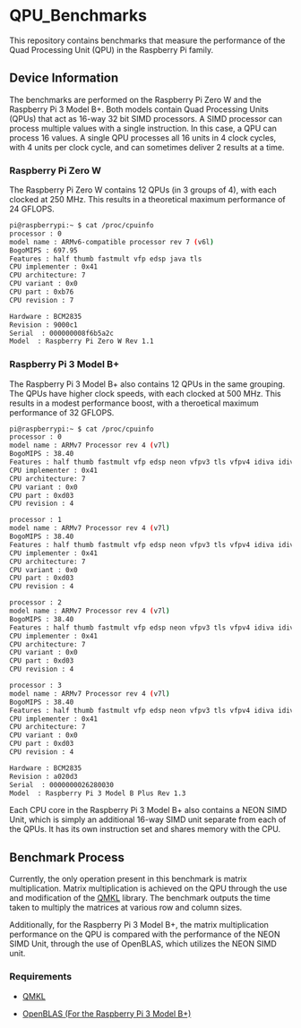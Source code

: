 # QPU_Benchmarks

This repository contains benchmarks that measure the performance of the Quad Processing Unit (QPU) in the Raspberry Pi family.

## Device Information

The benchmarks are performed on the Raspberry Pi Zero W and the Raspberry Pi 3 Model B+. Both models contain Quad Processing Units (QPUs) that act as 16-way 32 bit SIMD processors. A SIMD processor can process multiple values with a single instruction. In this case, a QPU can process 16 values. A single QPU processes all 16 units in 4 clock cycles, with 4 units per clock cycle, and can sometimes deliver 2 results at a time.

### Raspberry Pi Zero W

The Raspberry Pi Zero W contains 12 QPUs (in 3 groups of 4), with each clocked at 250 MHz. This results in a theoretical maximum performance of 24 GFLOPS.

```bash
pi@raspberrypi:~ $ cat /proc/cpuinfo
processor : 0
model name : ARMv6-compatible processor rev 7 (v6l)
BogoMIPS : 697.95
Features : half thumb fastmult vfp edsp java tls 
CPU implementer : 0x41
CPU architecture: 7
CPU variant : 0x0
CPU part : 0xb76
CPU revision : 7

Hardware : BCM2835
Revision : 9000c1
Serial  : 000000008f6b5a2c
Model  : Raspberry Pi Zero W Rev 1.1
```

### Raspberry Pi 3 Model B+

The Raspberry Pi 3 Model B+ also contains 12 QPUs in the same grouping. The QPUs have higher clock speeds, with each clocked at 500 MHz. This results in a modest performance boost, with a theroetical maximum performance of 32 GFLOPS.

```bash
pi@raspberrypi:~ $ cat /proc/cpuinfo 
processor : 0
model name : ARMv7 Processor rev 4 (v7l)
BogoMIPS : 38.40
Features : half thumb fastmult vfp edsp neon vfpv3 tls vfpv4 idiva idivt vfpd32 lpae evtstrm crc32 
CPU implementer : 0x41
CPU architecture: 7
CPU variant : 0x0
CPU part : 0xd03
CPU revision : 4

processor : 1
model name : ARMv7 Processor rev 4 (v7l)
BogoMIPS : 38.40
Features : half thumb fastmult vfp edsp neon vfpv3 tls vfpv4 idiva idivt vfpd32 lpae evtstrm crc32 
CPU implementer : 0x41
CPU architecture: 7
CPU variant : 0x0
CPU part : 0xd03
CPU revision : 4

processor : 2
model name : ARMv7 Processor rev 4 (v7l)
BogoMIPS : 38.40
Features : half thumb fastmult vfp edsp neon vfpv3 tls vfpv4 idiva idivt vfpd32 lpae evtstrm crc32 
CPU implementer : 0x41
CPU architecture: 7
CPU variant : 0x0
CPU part : 0xd03
CPU revision : 4

processor : 3
model name : ARMv7 Processor rev 4 (v7l)
BogoMIPS : 38.40
Features : half thumb fastmult vfp edsp neon vfpv3 tls vfpv4 idiva idivt vfpd32 lpae evtstrm crc32 
CPU implementer : 0x41
CPU architecture: 7
CPU variant : 0x0
CPU part : 0xd03
CPU revision : 4

Hardware : BCM2835
Revision : a020d3
Serial  : 0000000026280030
Model  : Raspberry Pi 3 Model B Plus Rev 1.3
```

Each CPU core in the Raspberry Pi 3 Model B+ also contains a NEON SIMD Unit, which is simply an additional 16-way SIMD unit separate from each of the QPUs. It has its own instruction set and shares memory with the CPU.

## Benchmark Process

Currently, the only operation present in this benchmark is matrix multiplication. Matrix multiplication is achieved on the QPU through the use and modification of the [QMKL](https://github.com/Idein/qmkl) library. The benchmark outputs the time taken to multiply the matrices at various row and column sizes.

Additionally, for the Raspberry Pi 3 Model B+, the matrix multiplication performance on the QPU is compared with the performance of the NEON SIMD Unit, through the use of OpenBLAS, which utilizes the NEON SIMD unit.

### Requirements

- [QMKL](https://github.com/Idein/qmkl)

- [OpenBLAS (For the Raspberry Pi 3 Model B+)](https://www.openblas.net/)
